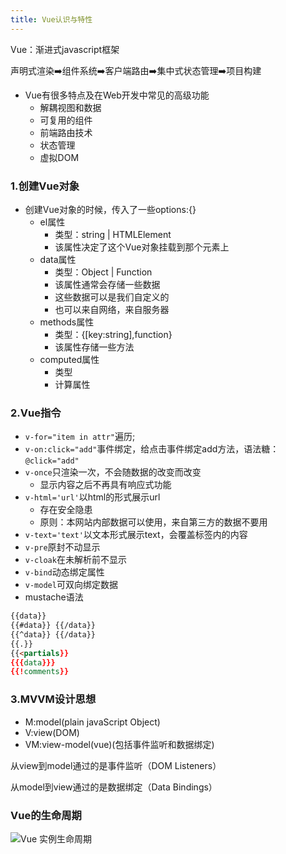 ```yaml
---
title: Vue认识与特性
---
```

Vue：渐进式javascript框架

声明式渲染:arrow_right:组件系统:arrow_right:客户端路由:arrow_right:集中式状态管理:arrow_right:项目构建

* Vue有很多特点及在Web开发中常见的高级功能
  * 解耦视图和数据
  * 可复用的组件
  * 前端路由技术
  * 状态管理
  * 虚拟DOM

### 1.创建Vue对象

* 创建Vue对象的时候，传入了一些options:{}
  * el属性
    * 类型：string | HTMLElement
    * 该属性决定了这个Vue对象挂载到那个元素上
  * data属性
    * 类型：Object | Function
    * 该属性通常会存储一些数据
    * 这些数据可以是我们自定义的
    * 也可以来自网络，来自服务器
  * methods属性
    * 类型：{[key:string],function}
    * 该属性存储一些方法
  * computed属性
    * 类型
    * 计算属性

### 2.Vue指令

* `v-for="item in attr"`遍历;
* `v-on:click="add"`事件绑定，给点击事件绑定add方法，语法糖：`@click="add"`
* `v-once`只渲染一次，不会随数据的改变而改变
  * 显示内容之后不再具有响应式功能
* `v-html='url'`以html的形式展示url
  * 存在安全隐患
  * 原则：本网站内部数据可以使用，来自第三方的数据不要用
* `v-text='text'`以文本形式展示text，会覆盖标签内的内容
* `v-pre`原封不动显示
* `v-cloak`在未解析前不显示
* `v-bind`动态绑定属性
* `v-model`可双向绑定数据
* mustache语法

```html
{{data}}
{{#data}} {{/data}}
{{^data}} {{/data}}
{{.}}
{{<partials}}
{{{data}}}
{{!comments}}
```

### 3.MVVM设计思想

* M:model(plain javaScript Object)
* V:view(DOM)
* VM:view-model(vue)(包括事件监听和数据绑定)

从view到model通过的是事件监听（DOM Listeners）

从model到view通过的是数据绑定（Data Bindings）

### Vue的生命周期



![Vue 实例生命周期](https://cn.vuejs.org/images/lifecycle.png)